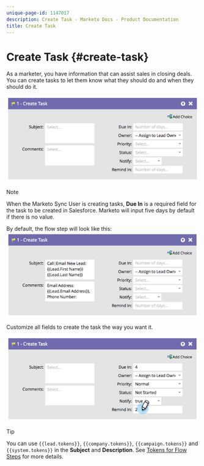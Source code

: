 ```yaml
---
unique-page-id: 1147017
description: Create Task - Marketo Docs - Product Documentation
title: Create Task
---
```


# Create Task {#create-task}

As a marketer, you have information that can assist sales in closing deals. You can create tasks to let them know what they should do and when they should do it.

![](assets/image2014-9-22-14-3a54-3a46.png)

>[!NOTE]
>
>When the Marketo Sync User is creating tasks, **Due In** is a required field for the task to be created in Salesforce. Marketo will input five days by default if there is no value.

By default, the flow step will look like this:   ![](assets/image2014-9-22-14-3a54-3a49.png)

Customize all fields to create the task the way you want it.

![](assets/image2014-9-22-14-3a54-3a52.png)

>[!TIP]
>
>You can use `{{lead.tokens}}`, `{{company.tokens}}`, `{{campaign.tokens}}` and `{{system.tokens}}` in the **Subject** and **Description**. See  [Tokens for Flow Steps](../../../../product-docs/core-marketo-concepts/smart-campaigns/flow-actions/use-tokens-in-flow-steps.md) for more details.

